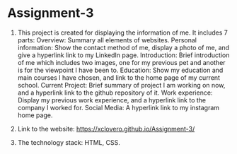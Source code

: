 # Assignment-3

1. This project is created for displaying the information of me. It includes 7 parts:
Overview: Summary all elements of websites.
Personal information: Show the contact method of me, display a photo of me, and give a hyperlink link to my LinkedIn page.
Introduction: Brief introduction of me which includes two images, one for my previous pet and another is for the viewpoint I have been to.
Education: Show my education and main courses I have chosen, and link to the home page of my current school.
Current Project: Brief summary of project I am working on now, and a hyperlink link to the github repository of it.
Work experience: Display my previous work experience, and a hyperlink link to the company I worked for.
Social Media: A hyperlink link to my instagram home page.

2. Link to the website: https://xclovero.github.io/Assignment-3/

3. The technology stack: HTML, CSS.